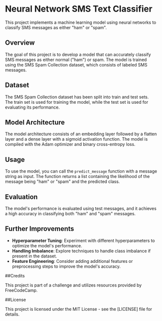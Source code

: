 # Neural Network SMS Text Classifier

This project implements a machine learning model using neural networks to classify SMS messages as either "ham" or "spam". 

## Overview

The goal of this project is to develop a model that can accurately classify SMS messages as either normal ("ham") or spam. The model is trained using the SMS Spam Collection dataset, which consists of labeled SMS messages.

## Dataset

The SMS Spam Collection dataset has been split into train and test sets. The train set is used for training the model, while the test set is used for evaluating its performance.

## Model Architecture

The model architecture consists of an embedding layer followed by a flatten layer and a dense layer with a sigmoid activation function. The model is compiled with the Adam optimizer and binary cross-entropy loss.

## Usage

To use the model, you can call the `predict_message` function with a message string as input. The function returns a list containing the likelihood of the message being "ham" or "spam" and the predicted class.

## Evaluation

The model's performance is evaluated using test messages, and it achieves a high accuracy in classifying both "ham" and "spam" messages.

## Further Improvements

- **Hyperparameter Tuning**: Experiment with different hyperparameters to optimize the model's performance.
- **Handling Imbalance**: Explore techniques to handle class imbalance if present in the dataset.
- **Feature Engineering**: Consider adding additional features or preprocessing steps to improve the model's accuracy.

##Credits

This project is part of a challenge and utilizes resources provided by FreeCodeCamp.

##License

This project is licensed under the MIT License - see the [LICENSE] file for details.

